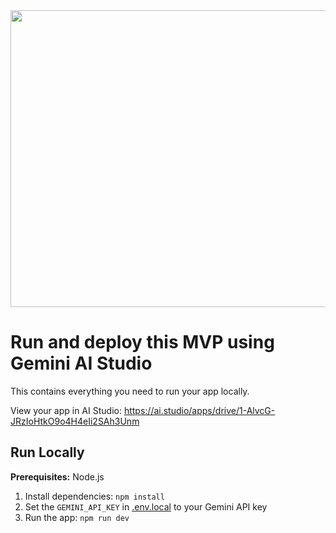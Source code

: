 <div align="center">
<img width="1200" height="475" alt="GHBanner" src="https://github.com/user-attachments/assets/0aa67016-6eaf-458a-adb2-6e31a0763ed6" />
</div>

# Run and deploy this MVP using Gemini AI Studio 

This contains everything you need to run your app locally.

View your app in AI Studio: https://ai.studio/apps/drive/1-AlvcG-JRzIoHtkO9o4H4eIi2SAh3Unm

## Run Locally

**Prerequisites:**  Node.js


1. Install dependencies:
   `npm install`
2. Set the `GEMINI_API_KEY` in [.env.local](.env.local) to your Gemini API key
3. Run the app:
   `npm run dev`
